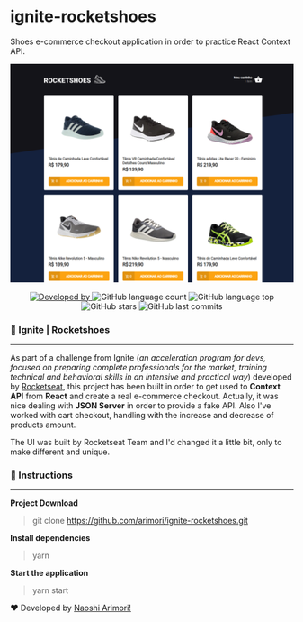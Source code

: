 # ignite-rocketshoes
Shoes e-commerce checkout application in order to practice React Context API.

<img src="https://github.com/arimori/ignite-rocketshoes/blob/master/src/assets/preview/rocketshoes_home.png" alt="RocketShoes"/>

<p style="text-align: center">
<a href="https://www.linkedin.com/in/naoshi/">
<img alt="Developed by" src="https://img.shields.io/badge/Developed%20by-Naoshi%20Arimori-blue">
</a>
<img alt="GitHub language count" src="https://img.shields.io/github/languages/count/arimori/ignite-rocketshoes">
<img alt="GitHub language top" src="https://img.shields.io/github/languages/top/arimori/ignite-rocketshoes">
<img alt="GitHub stars" src="https://img.shields.io/github/stars/arimori/ignite-rocketshoes?style=social">
<img alt="GitHub last commits" src="https://img.shields.io/github/last-commit/arimori/ignite-rocketshoes">
</p>


### 📑 Ignite | Rocketshoes

---
As part of a challenge from Ignite (*an acceleration program for devs, focused on preparing complete professionals for the market, training technical and behavioral skills in an intensive and practical way*) developed by [Rocketseat](https://rocketseat.com.br/), this project has been built in order to get used to **Context API** from **React** and create a real e-commerce checkout.
Actually, it was nice dealing with **JSON Server** in order to provide a fake API. Also I've worked with cart checkout, handling with the increase and decrease of products amount.

The UI was built by Rocketseat Team and I'd changed it a little bit, only to make different and unique.

### :checkered_flag: Instructions
---

**Project Download**

> git clone https://github.com/arimori/ignite-rocketshoes.git

**Install dependencies**

> yarn

**Start the application**

> yarn start



:heart: Developed by [Naoshi Arimori!](https://www.linkedin.com/in/naoshi/)

